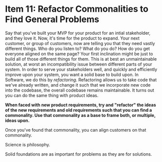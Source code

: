 # Item 11: Refactor Commonalities to Find General Problems

Say that you've built your MVP for your product for an intial stakeholder, and
they love it. Now, it's time for the product to expand. Your next customer, or
group of customers, now are telling you that they need vastly different things. Who
do you listen to? What do you do? How do you get everyone aligned on the same
page? Your first inclination might be just to build all of those different
things for them. This is at best an unmaintainable solution, at worst an
incompatibility issue between different parts of your system. In order to serve
your stakeholders well, and quickly and efficiently improve upon your system,
you want a solid base to build upon. In Software, we do this by _refactoring_.
Refactoring allows us to take code that we've already written, and change it such that
we incorporate new code into the codebase, the overall codebase remains maintainable. It turns out you can do the same
thing with product ideas.

**When faced with new product requirements, try and "refactor" the ideas of the new requirements and old requirements such that you can find a commonality. Use that commonality as a base to frame both, or multiple, ideas upon.**

Once you've found that commonality, you can align customers on that commonality.

Science is philosophy.

Solid foundations are as important for problems as they are for solutions.
